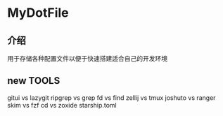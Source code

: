 # MyDotFile

## 介绍

用于存储各种配置文件以便于快速搭建适合自己的开发环境



## new TOOLS

gitui   vs lazygit
ripgrep vs grep
fd      vs find
zellij  vs tmux
joshuto vs ranger
skim    vs fzf
cd vs zoxide
starship.toml

